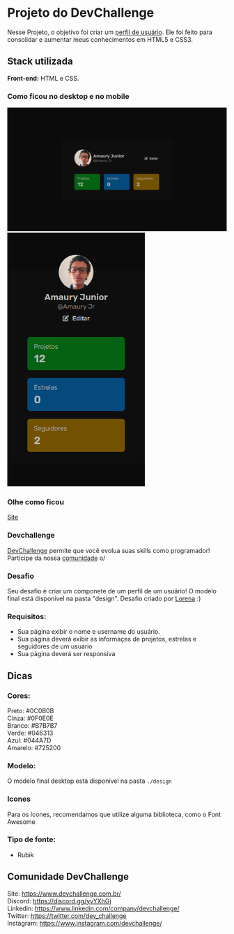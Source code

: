 # Projeto do DevChallenge
Nesse Projeto, o objetivo foi criar um <a href="https://devchallenge.vercel.app/challenges/5f0b4acaa5fec43156149044/details" target="_blank">perfil de usuário</a>. Ele foi feito para consolidar e aumentar meus conhecimentos em HTML5 e CSS3.

## Stack utilizada

**Front-end:** HTML e CSS.

### Como ficou no desktop e no mobile

![Desktop](./assets/img/screenshot/desktop.png)
![Mobile](./assets/img/screenshot/mobile.png)

### Olhe como ficou
[Site](https://profile-component-devamauryjr.netlify.app/)

### Devchallenge
<a href="https://devchallenge.now.sh/"> DevChallenge</a> permite que você evolua suas skills como programador! Participe da nossa <a href="https://discord.gg/yvYXhGj">comunidade</a> o/

### Desafio
Seu desafio é criar um componete de um perfil de um usuário! O modelo final está disponível na pasta "design".
Desafio criado por  <a href="https://www.linkedin.com/in/lorenagmontes/">Lorena</a> :)

### Requisitos:
- Sua página exibir o nome e username do usuário.<br>
- Sua página deverá exibir as informaçes de projetos, estrelas e seguidores de um usuário<br>
- Sua página deverá ser responsiva

## Dicas

### Cores:
Preto: #0C0B0B<br>
Cinza: #0F0E0E<br>
Branco: #B7B7B7<br>
Verde: #046313<br>
Azul: #044A7D<br>
Amarelo: #725200<br>

### Modelo:
O modelo final desktop está disponível na pasta `./design`

### Icones
Para os ícones, recomendamos que utilize alguma biblioteca, como o Font Awesome

### Tipo de fonte:
- Rubik

## Comunidade DevChallenge
Site: https://www.devchallenge.com.br/ <br>
Discord: https://discord.gg/yvYXhGj <br>
Linkedin: https://www.linkedin.com/company/devchallenge/<br>
Twitter: https://twitter.com/dev_challenge<br>
Instagram: https://www.instagram.com/devchallenge/<br>
